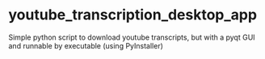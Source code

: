 # youtube_transcription_desktop_app
Simple python script to download youtube transcripts, but with a pyqt GUI and runnable by executable (using PyInstaller)
